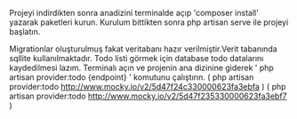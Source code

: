 Projeyi indirdikten sonra anadizini terminalde açıp 'composer install' yazarak paketleri kurun.
Kurulum bittikten sonra php artisan serve ile projeyi başlatın.

Migrationlar oluşturulmuş fakat veritabanı hazır verilmiştir.Verit tabanında sqllite kullanılmaktadır.
Todo listi görmek için database todo datalarını kaydedilmesi lazım.
Terminalı açın ve projenin ana dizinine giderek ' php artisan provider:todo {endpoint} ' komutunu çalıştırın.
( php artisan provider:todo http://www.mocky.io/v2/5d47f24c330000623fa3ebfa )
( php artisan provider:todo http://www.mocky.io/v2/5d47f235330000623fa3ebf7 )